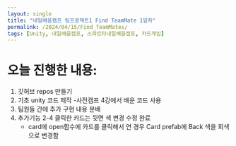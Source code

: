 ```yaml
---
layout: single
title: "내일배움캠프 팀프로젝트1 Find TeamMate 1일차"
permalink: /2024/04/15/Find_TeamMates/
tags: [Unity, 내일배움캠프, 스파르타내일배움캠프, 카드게임]
---
```


# 오늘 진행한 내용:
1. 깃허브 repos 만들기
2. 기초 unity 코드 제작
   -사전캠프 4강에서 배운 코드 사용
3. 팀원들 간에 추가 구현 내용 분배
4. 추가기능 2-4 클릭한 카드는 뒷면 색 변경 수정 완료
   - card에 open함수에 카드를 클릭해서 연 경우 Card prefab에 Back 색을 회색으로 변경함
